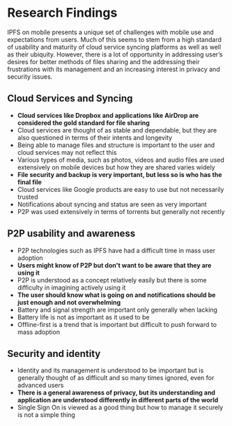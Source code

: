 # Research Findings

IPFS on mobile presents a unique set of challenges with mobile use and expectations from users. Much of this seems to stem from a high standard of usability and maturity of cloud service syncing platforms as well as well as their ubiquity. However, there is a lot of opportunity in addressing user’s desires for better methods of files sharing and the addressing their frustrations with its management and an increasing interest in privacy and security issues.

## Cloud Services and Syncing

* **Cloud services like Dropbox and applications like AirDrop are considered the gold standard for file sharing**
* Cloud services are thought of as stable and dependable, but they are also questioned in terms of their intents and longevity
* Being able to manage files and structure is important to the user and cloud services may not reflect this
* Various types of media, such as photos, videos and audio files are used extensively on mobile devices but how they are shared varies widely
* **File security and backup is very important, but less so is who has the final file**
* Cloud services like Google products are easy to use but not necessarily trusted
* Notifications about syncing and status are seen as very important
* P2P was used extensively in terms of torrents but generally not recently

## P2P usability and awareness

* P2P technologies such as IPFS have had a difficult time in mass user adoption
* **Users might know of P2P but don't want to be aware that they are using it**
* P2P is understood as a concept relatively easily but there is some difficulty in imagining actively using it
* **The user should know what is going on and notifications should be just enough and not overwhelming**
* Battery and signal strength are important only generally when lacking
* Battery life is not as important as it used to be
* Offline-first is a trend that is important but difficult to push forward to mass adoption

## Security and identity

* Identity and its management is understood to be important but is generally thought of as difficult and so many times ignored, even for advanced users
* **There is a general awareness of privacy, but its understanding and application are understood differently in different parts of the world**
* Single Sign On is viewed as a good thing but how to manage it securely is not a simple thing

